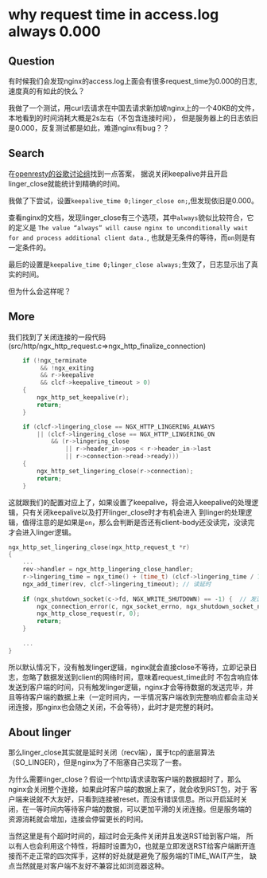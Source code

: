 # why request time in access.log always 0.000

## Question
有时候我们会发现nginx的access.log上面会有很多request_time为0.000的日志, 速度真的有如此的快么？

我做了一个测试，用curl去请求在中国去请求新加坡nginx上的一个40KB的文件，本地看到的时间消耗大概是2s左右（不包含连接时间），
但是服务器上的日志依旧是0.000，反复测试都是如此，难道nginx有bug？？

## Search
在[openresty的谷歌讨论组](https://groups.google.com/g/openresty/c/t3PXLGmZR00)找到一点答案，
据说关闭keepalive并且开启linger_close就能统计到精确的时间。

我做了下尝试，设置`keepalive_time 0;linger_close on;`,但发现依旧是0.000。

查看nginx的文档，发现linger_close有三个选项，其中`always`貌似比较符合，它的定义是
`
The value “always” will cause nginx to unconditionally wait for and process additional client data.
`, 也就是无条件的等待，而`on`则是有一定条件的。

最后的设置是`keepalive_time 0;linger_close always;`生效了，日志显示出了真实的时间。

但为什么会这样呢？

## More
我们找到了关闭连接的一段代码(src/http/ngx_http_request.c=>ngx_http_finalize_connection)
```c
    if (!ngx_terminate
         && !ngx_exiting
         && r->keepalive
         && clcf->keepalive_timeout > 0)
    {
        ngx_http_set_keepalive(r);
        return;
    }

    if (clcf->lingering_close == NGX_HTTP_LINGERING_ALWAYS
        || (clcf->lingering_close == NGX_HTTP_LINGERING_ON
            && (r->lingering_close
                || r->header_in->pos < r->header_in->last
                || r->connection->read->ready)))
    {
        ngx_http_set_lingering_close(r->connection);
        return;
    }
```
这就跟我们的配置对应上了，如果设置了keepalive，将会进入keepalive的处理逻辑，只有关闭keepalive以及打开linger_close时才有机会进入
到linger的处理逻辑，值得注意的是如果是`on`，那么会判断是否还有client-body还没读完，没读完才会进入linger逻辑。

```c
ngx_http_set_lingering_close(ngx_http_request_t *r)
{
    ...
    rev->handler = ngx_http_lingering_close_handler;
    r->lingering_time = ngx_time() + (time_t) (clcf->lingering_time / 1000);
    ngx_add_timer(rev, clcf->lingering_timeout); // 读延时
    
    if (ngx_shutdown_socket(c->fd, NGX_WRITE_SHUTDOWN) == -1) {  // 发送write缓冲区的数据，关闭write端
        ngx_connection_error(c, ngx_socket_errno, ngx_shutdown_socket_n " failed");
        ngx_http_close_request(r, 0);
        return;
    }
    
    ...
}
```

所以默认情况下，没有触发linger逻辑，nginx就会直接close不等待，立即记录日志，忽略了数据发送到client的网络时间，意味着request_time此时
不包含响应体发送到客户端的时间，只有触发linger逻辑，nginx才会等待数据的发送完毕，并且等待客户端的数据上来（一定时间内，一半情况客户端收到完整响应都会主动关闭连接，那nginx也会随之关闭，不会等待），此时才是完整的耗时。

## About linger
那么linger_close其实就是延时关闭（recv端），属于tcp的底层算法（SO_LINGER），但是nginx为了不阻塞自己实现了一套。

为什么需要linger_close？假设一个http请求读取客户端的数据超时了，那么nginx会关闭整个连接，如果此时客户端的数据上来了，就会收到RST包，对于
客户端来说就不大友好，只看到连接被reset，而没有错误信息。所以开启延时关闭，在一等时间内等待客户端的数据，可以更加平滑的关闭连接。但是服务端的
资源消耗就会增加，连接会停留更长的时间。

当然这里是有个超时时间的，超过时会无条件关闭并且发送RST给到客户端，
所以有人也会利用这个特性，将超时设置为0，也就是立即发送RST给客户端断开连接而不走正常的四次挥手，这样的好处就是避免了服务端的TIME_WAIT产生，
缺点当然就是对客户端不友好不兼容比如浏览器这种。






